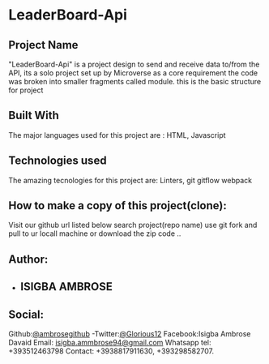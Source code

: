 # LeaderBoard-Api
## Project Name
"LeaderBoard-Api"  is a project design to send and receive data to/from the API, its a solo project set up by Microverse as a core requirement the code was broken into smaller fragments called module. 
this is the basic structure for project

## Built With
The major languages used for this project are : 
HTML,
Javascript 

## Technologies used
The amazing tecnologies for this project are:
Linters,
git
gitflow
webpack
 ## How to  make a copy of this project(clone):
 Visit our github url listed below
 search project(repo name)
 use git fork and pull to ur locall machine or download the zip code .. 
## Author:

- ## ISIGBA AMBROSE
 ## Social:
 Github:[@ambrosegithub](https://github.com/Ambrosegithub)
-Twitter:[@Glorious12](https:mobile.twitter.com/Glorious851)
 Facebook:Isigba Ambrose Davaid
 Email: isigba.ammbrose94@gmail.com
 Whatsapp tel: +393512463798
 Contact: +3938817911630, +393298582707.
